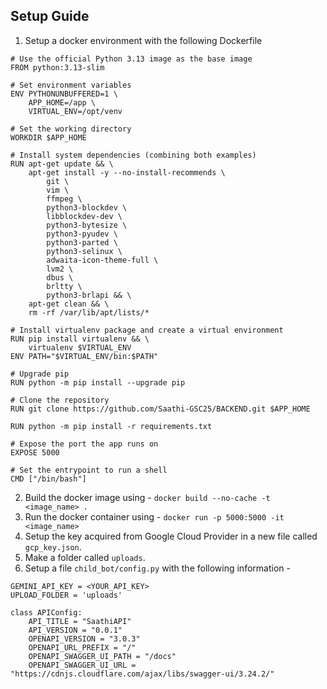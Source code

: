 ## Setup Guide

1. Setup a docker environment with the following Dockerfile
```
# Use the official Python 3.13 image as the base image
FROM python:3.13-slim

# Set environment variables
ENV PYTHONUNBUFFERED=1 \
    APP_HOME=/app \
    VIRTUAL_ENV=/opt/venv

# Set the working directory
WORKDIR $APP_HOME

# Install system dependencies (combining both examples)
RUN apt-get update && \
    apt-get install -y --no-install-recommends \
        git \
        vim \
        ffmpeg \ 
        python3-blockdev \
        libblockdev-dev \
        python3-bytesize \
        python3-pyudev \
        python3-parted \
        python3-selinux \
        adwaita-icon-theme-full \
        lvm2 \
        dbus \
        brltty \
        python3-brlapi && \
    apt-get clean && \
    rm -rf /var/lib/apt/lists/*

# Install virtualenv package and create a virtual environment
RUN pip install virtualenv && \
    virtualenv $VIRTUAL_ENV
ENV PATH="$VIRTUAL_ENV/bin:$PATH"

# Upgrade pip
RUN python -m pip install --upgrade pip

# Clone the repository
RUN git clone https://github.com/Saathi-GSC25/BACKEND.git $APP_HOME

RUN python -m pip install -r requirements.txt

# Expose the port the app runs on
EXPOSE 5000

# Set the entrypoint to run a shell
CMD ["/bin/bash"]
```

2. Build the docker image using - `docker build --no-cache -t <image_name> . `
3. Run the docker container using - `docker run -p 5000:5000 -it <image_name> `
4. Setup the key acquired from Google Cloud Provider in a new file called `gcp_key.json`.
5. Make a folder called `uploads`.
6. Setup a file `child_bot/config.py` with the following information - 
```
GEMINI_API_KEY = <YOUR_API_KEY>
UPLOAD_FOLDER = 'uploads'

class APIConfig:
    API_TITLE = "SaathiAPI"
    API_VERSION = "0.0.1"
    OPENAPI_VERSION = "3.0.3"
    OPENAPI_URL_PREFIX = "/"
    OPENAPI_SWAGGER_UI_PATH = "/docs"
    OPENAPI_SWAGGER_UI_URL = "https://cdnjs.cloudflare.com/ajax/libs/swagger-ui/3.24.2/"

```

